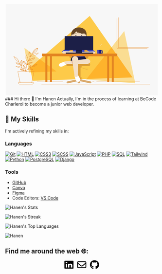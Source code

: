 <div align="center">
<img alt="GIF" src="./Hello.gif" width="500" height="300" />
</div>
### Hi there 👋 I'm Hanen 
Actually, I'm in the process of learning at BeCode Charleroi to become a junior web developer.

## 📌 My Skills
I'm actively refining my skills in:

### Languages

[![Git](https://img.shields.io/badge/Git-%23F05032.svg?style=flat-square&logo=git&logoColor=white)](https://git-scm.com/)
[![HTML](https://img.shields.io/badge/HTML5-%23E34F26.svg?style=flat-square&logo=html5&logoColor=white)](https://html.spec.whatwg.org/)
[![CSS3](https://img.shields.io/badge/CSS3-%231572B6.svg?style=flat-square&logo=css3&logoColor=white)](https://www.w3.org/Style/CSS/)
[![SCSS](https://img.shields.io/badge/SCSS-%23CC6699.svg?style=flat-square&logo=SASS&logoColor=white)](https://sass-lang.com/)
[![JavaScript](https://img.shields.io/badge/JavaScript-%23F7DF1E.svg?style=flat-square&logo=javascript&logoColor=black)](https://www.javascript.com/)
[![PHP](https://img.shields.io/badge/PHP-%23777BB4.svg?style=flat-square&logo=php&logoColor=white)](https://www.php.net/)
[![SQL](https://img.shields.io/badge/SQL-%2300f.svg?style=flat-square&logo=sql&logoColor=white)](https://sql.sh/)
[![Tailwind](https://img.shields.io/badge/Tailwind_CSS-%2338B2AC.svg?style=flat-square&logo=tailwind-css&logoColor=white)](https://tailwindcss.com/)
[![Python](https://img.shields.io/badge/Python-%233776AB.svg?style=flat-square&logo=python&logoColor=white)](https://www.python.org/)
[![PostgreSQL](https://img.shields.io/badge/PostgreSQL-%23316192.svg?style=flat-square&logo=postgresql&logoColor=white)](https://www.postgresql.org/)
[![Django](https://img.shields.io/badge/Django-%23092E20.svg?style=flat-square&logo=django&logoColor=white)](https://www.djangoproject.com/)


### Tools
- [GitHub](https://github.com/)
- [Canva](https://www.canva.com/)
- [Figma](https://www.figma.com/)
- Code Editors: [VS Code](https://code.visualstudio.com/)



![Hanen's Stats](https://github-readme-stats.vercel.app/api?username=Hanen&theme=tokyonight&show_icons=true&hide_border=true&count_private=true)

![Hanen's Streak](https://github-readme-streak-stats.herokuapp.com/?user=Hanen&theme=tokyonight&hide_border=true)

![Hanen's Top Languages](https://github-readme-stats.vercel.app/api/top-langs/?username=hanen&theme=tokyonight&show_icons=true&hide_border=true&layout=compact)

<p align="left"> <img src="https://komarev.com/ghpvc/?username=Hanen&label=Profile%20views&color=0e75b6&style=flat" alt="Hanen" /> </p>

## Find me around the web 🌐:

<div align="center">
  <a href="https://www.linkedin.com/in/hanen-wechteti-2542552a0/"><img src="linkedin.svg" width="30" height="30"></a> &nbsp;
  <a href="mailto:hanenwechteti27@gmail.com"><img src="envelope-regular (1).svg" width="30" height="30"></a> &nbsp;
  <a href="https://github.com/Hanen-Wechteti"><img src="github.svg" width="30" height="30"></a>
  
</div>



